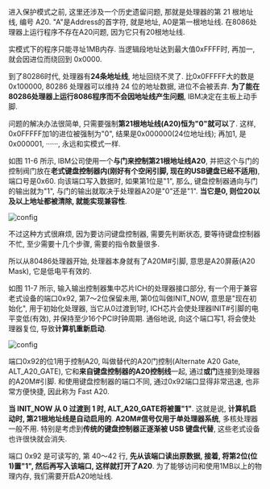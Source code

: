 进入保护模式之前, 这里还涉及一个历史遗留问题, 那就是处理器的第 21 根地址线, 编号 A20. "A"是Address的首字符, 就是地址, A0是第一根地址线. 在8086处理器上运行程序不存在A20问题, 因为它只有20根地址线. 

实模式下的程序只能寻址1MB内存. 当逻辑段地址达到最大值0xFFFF时, 再加一, 就会因进位而绕回到 0x0000. 

到了80286时代, 处理器有**24条地址线**, 地址回绕不灵了. 比0x0FFFFF大的数是0x100000, 80286 处理器可以维持 24 位的地址数据, 进位不会被丢弃. **为了能在80286处理器上运行8086程序而不会因地址线产生问题**, IBM决定在主板上动手脚. 

问题的解决办法很简单, 只需要强制**第21根地址线(A20)恒为"0"就可以**了. 这样, 0x0FFFFF加1的进位被强制为"0", 结果是0x000000(24位地址线); 再加1, 是0x000001, ······, 永远和实模式一样. 

如图 11-6 所示, IBM公司使用一个**与门来控制第21根地址线A20**, 并把这个与门的控制阀门放在**老式键盘控制器内(刚好有个空闲引脚, 现在的USB键盘已经不适用)**, 端口号是0x60. 向该端口写入数据时, 如果第1位是"1", 那么, 键盘控制器通向与门的输出就为"1", 与门的输出就取决于处理器A20是"0"还是"1". **当它是0, 则位20以及以上地址都被清除, 就能实现兼容性**. 

![config](images/12.png)

不过这种方式很麻烦, 因为要访问键盘控制器, 需要先判断状态, 要等待键盘控制器不忙, 至少需要十几个步骤, 需要的指令数量很多. 

所以从80486处理器开始, 处理器本身就有了A20M#引脚, 意思是A20屏蔽(A20 Mask), 它是低电平有效的. 

如图 11-7 所示, 输入输出控制器集中芯片ICH的处理器接口部分, 有一个用于兼容老式设备的端口0x92, 第7～2位保留未用, 第0位叫做INIT\_NOW, 意思是"现在初始化", 用于初始化处理器, 当它从0过渡到1时, ICH芯片会使处理器INIT#引脚的电平变低(有效), 并保持至少16个PCI时钟周期. 通俗地说, 向这个端口写1, 将会使处理器复位, 导致**计算机重新启动**. 

![config](images/8.png)

端口0x92的位1用于控制A20, 叫做替代的A20门控制(Alternate A20 Gate, ALT\_A20\_GATE), 它和**来自键盘控制器的A20控制线**一起, 通过**或门**连接到处理器的A20M#引脚. 和使用键盘控制器的端口不同, 通过0x92端口显得非常迅速, 也非常方便快捷, 因此称为 Fast A20. 

**当 INIT\_NOW 从 0 过渡到 1 时, ALT\_A20\_GATE将被置"1"**. 这就是说, **计算机启动时, 第21根地址线是自动启用的**. **A20M#信号仅用于单处理器系统**, 多核处理器一般不用. 特别是考虑到**传统的键盘控制器正逐渐被 USB 键盘代替**, 这些老式设备也许很快就会消失. 

端口 0x92 是可读写的, 第 40～42 行, **先从该端口读出原数据, 接着, 将第2位(位1)置"1", 然后再写入该端口, 这样就打开了A20**. 为了能够访问和使用1MB以上的物理内存, 我们需要开启A20地址线. 